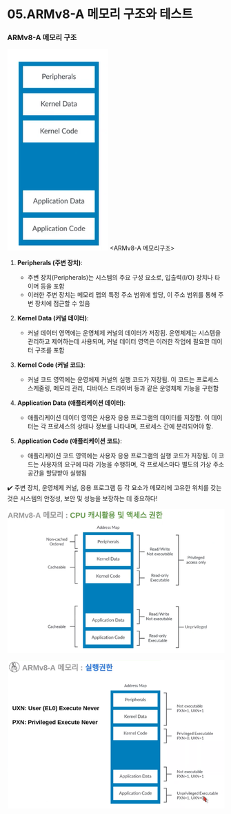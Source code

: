 # 05.ARMv8-A 메모리 구조와 테스트

### ARMv8-A 메모리 구조

![](assets/2023-08-30-11-11-48-image.png) <ARMv8-A 메모리구조>

1. **Peripherals (주변 장치)**:
   
   - 주변 장치(Peripherals)는 시스템의 주요 구성 요소로, 입출력(I/O) 장치나 타이머 등을 포함
   - 이러한 주변 장치는 메모리 맵의 특정 주소 범위에 할당, 이 주소 범위를 통해 주변 장치에 접근할 수 있음

2. **Kernel Data (커널 데이터)**:
   
   - 커널 데이터 영역에는 운영체제 커널의 데이터가 저장됨. 운영체제는 시스템을 관리하고 제어하는데 사용되며, 커널 데이터 영역은 이러한 작업에 필요한 데이터 구조를 포함

3. **Kernel Code (커널 코드)**:
   
   - 커널 코드 영역에는 운영체제 커널의 실행 코드가 저장됨. 이 코드는 프로세스 스케줄링, 메모리 관리, 디바이스 드라이버 등과 같은 운영체제 기능을 구현함

4. **Application Data (애플리케이션 데이터)**:
   
   - 애플리케이션 데이터 영역은 사용자 응용 프로그램의 데이터를 저장함. 이 데이터는 각 프로세스의 상태나 정보를 나타내며, 프로세스 간에 분리되어야 함.

5. **Application Code (애플리케이션 코드)**:
   
   - 애플리케이션 코드 영역에는 사용자 응용 프로그램의 실행 코드가 저장됨. 이 코드는 사용자의 요구에 따라 기능을 수행하며, 각 프로세스마다 별도의 가상 주소 공간을 할당받아 실행됨

✔️ 주변 장치, 운영체제 커널, 응용 프로그램 등 각 요소가 메모리에 고유한 위치를 갖는 것은 시스템의 안정성, 보안 및 성능을 보장하는 데 중요하다!



![](assets/2023-08-30-11-13-10-image.png)

![](assets/2023-08-30-11-22-52-image.png)


